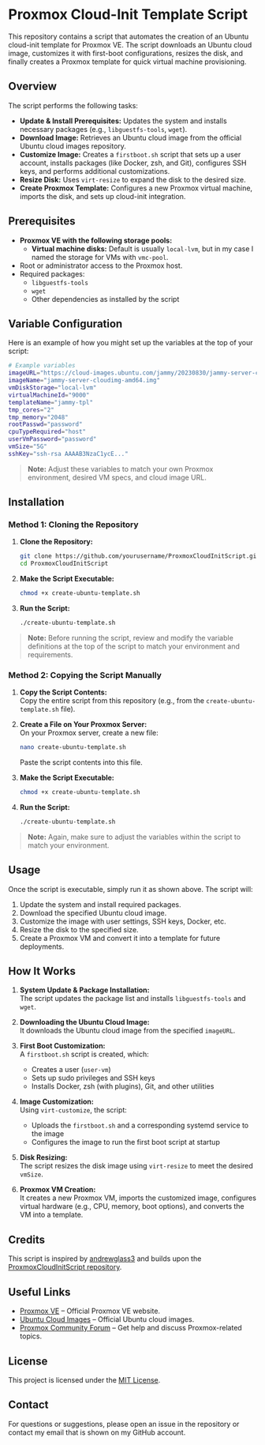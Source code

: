 # Proxmox Cloud-Init Template Script

This repository contains a script that automates the creation of an Ubuntu cloud-init template for Proxmox VE. The script downloads an Ubuntu cloud image, customizes it with first-boot configurations, resizes the disk, and finally creates a Proxmox template for quick virtual machine provisioning.

## Overview

The script performs the following tasks:

- **Update & Install Prerequisites:** Updates the system and installs necessary packages (e.g., `libguestfs-tools`, `wget`).
- **Download Image:** Retrieves an Ubuntu cloud image from the official Ubuntu cloud images repository.
- **Customize Image:** Creates a `firstboot.sh` script that sets up a user account, installs packages (like Docker, zsh, and Git), configures SSH keys, and performs additional customizations.
- **Resize Disk:** Uses `virt-resize` to expand the disk to the desired size.
- **Create Proxmox Template:** Configures a new Proxmox virtual machine, imports the disk, and sets up cloud-init integration.

## Prerequisites

- **Proxmox VE with the following storage pools:**
  - **Virtual machine disks:** Default is usually `local-lvm`, but in my case I named the storage for VMs with `vmc-pool`.
- Root or administrator access to the Proxmox host.
- Required packages:
  - `libguestfs-tools`
  - `wget`
  - Other dependencies as installed by the script

## Variable Configuration

Here is an example of how you might set up the variables at the top of your script:

```bash
# Example variables
imageURL="https://cloud-images.ubuntu.com/jammy/20230830/jammy-server-cloudimg-amd64.img"
imageName="jammy-server-cloudimg-amd64.img"
vmDiskStorage="local-lvm"
virtualMachineId="9000"
templateName="jammy-tpl"
tmp_cores="2"
tmp_memory="2048"
rootPasswd="password"
cpuTypeRequired="host"
userVmPassword="password"
vmSize="5G"
sshKey="ssh-rsa AAAAB3NzaC1ycE..."
```

> **Note:** Adjust these variables to match your own Proxmox environment, desired VM specs, and cloud image URL.

## Installation

### Method 1: Cloning the Repository

1. **Clone the Repository:**

   ```bash
   git clone https://github.com/yourusername/ProxmoxCloudInitScript.git
   cd ProxmoxCloudInitScript
   ```

2. **Make the Script Executable:**

   ```bash
   chmod +x create-ubuntu-template.sh
   ```

3. **Run the Script:**

   ```bash
   ./create-ubuntu-template.sh
   ```

> **Note:** Before running the script, review and modify the variable definitions at the top of the script to match your environment and requirements.

### Method 2: Copying the Script Manually

1. **Copy the Script Contents:**  
   Copy the entire script from this repository (e.g., from the `create-ubuntu-template.sh` file).

2. **Create a File on Your Proxmox Server:**  
   On your Proxmox server, create a new file:

   ```bash
   nano create-ubuntu-template.sh
   ```

   Paste the script contents into this file.

3. **Make the Script Executable:**

   ```bash
   chmod +x create-ubuntu-template.sh
   ```

4. **Run the Script:**

   ```bash
   ./create-ubuntu-template.sh
   ```

> **Note:** Again, make sure to adjust the variables within the script to match your environment.

## Usage

Once the script is executable, simply run it as shown above. The script will:

1. Update the system and install required packages.
2. Download the specified Ubuntu cloud image.
3. Customize the image with user settings, SSH keys, Docker, etc.
4. Resize the disk to the specified size.
5. Create a Proxmox VM and convert it into a template for future deployments.

## How It Works

1. **System Update & Package Installation:**  
   The script updates the package list and installs `libguestfs-tools` and `wget`.

2. **Downloading the Ubuntu Cloud Image:**  
   It downloads the Ubuntu cloud image from the specified `imageURL`.

3. **First Boot Customization:**  
   A `firstboot.sh` script is created, which:
   - Creates a user (`user-vm`)
   - Sets up sudo privileges and SSH keys
   - Installs Docker, zsh (with plugins), Git, and other utilities

4. **Image Customization:**  
   Using `virt-customize`, the script:
   - Uploads the `firstboot.sh` and a corresponding systemd service to the image
   - Configures the image to run the first boot script at startup

5. **Disk Resizing:**  
   The script resizes the disk image using `virt-resize` to meet the desired `vmSize`.

6. **Proxmox VM Creation:**  
   It creates a new Proxmox VM, imports the customized image, configures virtual hardware (e.g., CPU, memory, boot options), and converts the VM into a template.

## Credits

This script is inspired by [andrewglass3](https://github.com/andrewglass3) and builds upon the [ProxmoxCloudInitScript repository](https://github.com/andrewglass3/ProxmoxCloudInitScript).

## Useful Links

- [Proxmox VE](https://proxmox.com/en/) – Official Proxmox VE website.
- [Ubuntu Cloud Images](https://cloud-images.ubuntu.com/) – Official Ubuntu cloud images.
- [Proxmox Community Forum](https://forum.proxmox.com/) – Get help and discuss Proxmox-related topics.

## License

This project is licensed under the [MIT License](LICENSE).

## Contact

For questions or suggestions, please open an issue in the repository or contact my email that is shown on my GitHub account.
